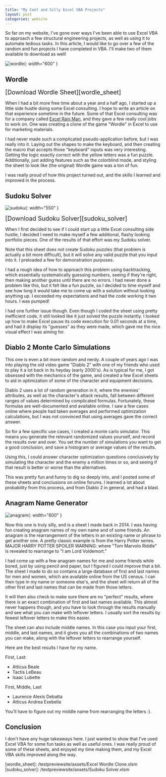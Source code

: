 ```yaml
---
title: "My Cool and Silly Excel VBA Projects"
layout: post
categories: website
---
```


So far on my website, I've gone over ways I've been able to use Excel VBA to approach a few structural engineering projects, as well as using it to automate tedious tasks. In this article, I would like to go over a few of the random and fun projects I have completed in VBA. I'll make two of them available to download as well!



![wordle](/testpreviewsite/assets/wordle.png){: width="600" }

## Wordle
<span style="font-size:1.4em">[Download Wordle Sheet][wordle_sheet]</span>

When I had a bit more free time about a year and a half ago, I started up a little side hustle doing some Excel consulting. I hope to write an article on that experience sometime in the future. Some of that Excel consulting was for a company called [Excel Rain Man](https://excelrainman.com/), and they gave a few really cool jobs to work on. One was creating a clone of the game "Wordle" in Excel to use for marketing materials.

I had never made such a complicated pseudo-application before, but I was really into it. Laying out the shapes to make the keyboard, and then creating the macro that accepts those "keyboard" inputs was very interesting. Getting the logic exactly correct with the yellow letters was a fun puzzle. Additionally, just adding features such as the colorblind mode, and styling the sheet to look like (the original) Wordle game was a ton of fun.

I was really proud of how this project turned out, and the skills I learned and improved in the process.

## Sudoku Solver
![sudoku](/testpreviewsite/assets/sudoku.gif){: width="550" }

<span style="font-size:1.4em">[Download Sudoku Solver][sudoku_solver]</span>

When I first decided to see if I could start up a little Excel consulting side hustle, I decided I need to make myself a few additional, flashy looking portfolio pieces. One of the results of that effort was my Sudoku solver. 

Note that this sheet does not create Sudoku puzzles (that problem is actually a bit more difficult), but it will solve any valid puzzle that you input into it. I preloaded a few for demonstration purposes.

I had a rough idea of how to approach this problem using backtracking, which essentially systematically guessing numbers, seeing if they're right, then making another guess until there are no errors. I had never done a problem like this, but it felt like a fun puzzle, so I decided to time myself and see how long it would take me to come up with a solution without looking anything up. I exceeded my expectations and had the code working it two hours. I was pumped!

I had one further issue though. Even though I coded the sheet using pretty inefficient code, it still looked like it just solved the puzzle instantly. I looked up how to make Excel pause its code execution for 0.01 seconds at a time, and had it display its "guesses" as they were made, which gave me the nice visual effect I was aiming for. 

## Diablo 2 Monte Carlo Simulations
This one is even a bit more random and nerdy. A couple of years ago I was into playing the old video game "Diablo 2" with one of my friends who used to play it a lot back in its heyday (early 2000's). As is typical for me, I got obsessed with the mechanics of the game, and created a few Excel sheets to aid in optimization of some of the character and equipment decisions. 

Diablo 2 uses a lot of random generation in it, where the enemies' attributes, as well as the character's attack results, fall between different ranges of values determined by complicated formulas. Fortunately, these formulas are well-documented and available online. I saw a few cases online where people had taken averages and performed optimization calculations, but I was not convinced that using averages gave the correct answer.

So for a few specific use cases, I created a monte carlo simulator. This means you generate the relevant randomized values yourself, and record the results over and over. You set the number of simulations you want to get a good conclusion, and save a histogram or average values of the results. 

Using this, I could answer character optimization questions conclusively by simulating the character and the enemy a million times or so, and seeing if that result is better or worse than the alternatives.

This was pretty fun and funny to dig so deeply into, and I posted some of these sheets and conclusions on online forums. I learned a lot about probability from this process, and from Diablo 2 in general, and had a blast.

## Anagram Name Generator
![anagram](/testpreviewsite/assets/anagram.jpg){: width="600" }

Now this one is truly silly, and is a sheet I made back in 2014. I was having fun creating anagram names of my own name and of some friends. An anagram is the rearrangement of the letters in an existing name or phrase to get another one. A pretty classic example is from the Harry Potter series. MAJOR HARRY POTTER SPOILER WARNING: where "Tom Marvolo Riddle" is revealed to rearrange to "I am Lord Voldemort."

I had come up with a few anagram names for me and some friends while bored, just by using pencil and paper, but I figured I could improve that a bit. The sheet I made to do so contains a large database of first and last names for men and women, which are available online from the US census. I can then type in my name or someone else's, and the sheet will return all of the other first and last names that can be made from those letters.

It will then also check to make sure there are no "perfect" results, where there is an exact combination of first and last names available. This almost never happens though, and you have to look through the results manually and see what you can make with leftover letters. I usually sort the results by fewest leftover letters to make this easier.

The sheet can also include middle names. In this case you input your first, middle, and last names, and it gives you all the combinations of two names you can make, along with the leftover letters to rearrange yourself. 

Here are the best results I have for my name.

First, Last:
* Atticus Beale
* Tactis LeBeau
* Isaac Lubette

First, Middle, Last
* Laurence Alexis Debatta
* Atticus Andrea Exebella

You'll have to figure out my middle name from rearranging the letters :).

## Conclusion
I don't have any huge takeaways here. I just wanted to show that I've used Excel VBA for some fun tasks as well as useful ones. I was really proud of some of these sheets, and enjoyed my time making them, and my Excel VBA skills improved along the way.

[wordle_sheet]: /testpreviewsite/assets/Excel Wordle Clone.xlsm
[sudoku_solver]: /testpreviewsite/assets/Sudoku Solver.xlsm
